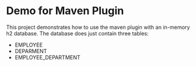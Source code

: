 # Demo for Maven Plugin

This project demonstrates how to use the maven plugin with an in-memory h2 database.
The database does just contain three tables:

* EMPLOYEE
* DEPARMENT
* EMPLOYEE_DEPARTMENT